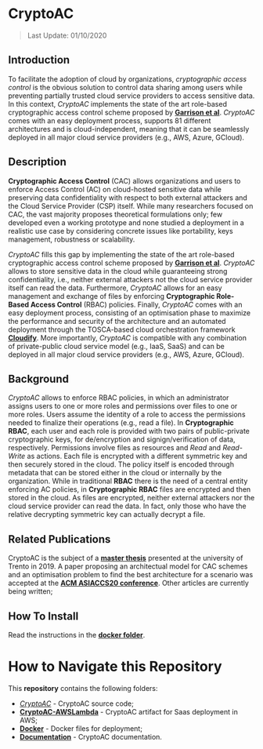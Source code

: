 # CryptoAC

> Last Update: 01/10/2020

## Introduction

To facilitate the adoption of cloud by organizations, *cryptographic access control* is the obvious solution to control data sharing among users while preventing partially trusted cloud service providers to access sensitive data. In this context, *CryptoAC* implements the state of the art role-based cryptographic access control scheme proposed by [**Garrison et al**](https://arxiv.org/pdf/1602.09069.pdf). *CryptoAC* comes with an easy deployment process, supports 81 different architectures and is cloud-independent, meaning that it can be seamlessly deployed in all major cloud service providers (e.g., AWS, Azure, GCloud).


## Description

**Cryptographic Access Control** (CAC) allows organizations and users to enforce Access Control (AC) on cloud-hosted sensitive data while preserving data confidentiality with respect to both external attackers and the Cloud Service Provider (CSP) itself. While many researchers focused on CAC, the vast majority proposes theoretical formulations only; few developed even a working prototype and none studied a deployment in a realistic use case by considering concrete issues like portability, keys management, robustness or scalability. 

*CryptoAC* fills this gap by implementing the state of the art role-based cryptographic access control scheme proposed by [**Garrison et al**](https://arxiv.org/pdf/1602.09069.pdf). *CryptoAC* allows to store sensitive data in the cloud while guaranteeing strong confidentiality, i.e., neither external attackers not the cloud service provider itself can read the data. Furthermore, *CryptoAC* allows for an easy management and exchange of files by enforcing **Cryptographic Role-Based Access Control** (RBAC) policies. Finally, *CryptoAC* comes with an easy deployment process, consisting of an optimisation phase to maximize the performance and security of the architecture and an automated deployment through the TOSCA-based cloud orchestration framework [**Cloudify**](https://cloudify.co/). More importantly, *CryptoAC* is compatible with any combination of private-public cloud service model (e.g., IaaS, SaaS) and can be deployed in all major cloud service providers (e.g., AWS, Azure, GCloud).


## Background

*CryptoAC* allows to enforce RBAC policies, in which an administrator assigns users to one or more roles and permissions over files to one or more roles. Users assume the identity of a role to access the permissions needed to finalize their operations (e.g., read a file). In **Cryptographic RBAC**, each user and each role is provided with two pairs of public-private cryptographic keys, for de/encryption and signign/verification of data, respectively. Permissions involve files as resources and *Read* and *Read-Write* as actions. Each file is encrypted with a different symmetric key and then securely stored in the cloud. The policy itself is encoded through metadata that can be stored either in the cloud or internally by the organization.
While in traditional **RBAC** there is the need of a central entity enforcing AC policies, in **Cryptographic RBAC** files are encrypted and then stored in the cloud. As files are encrypted, neither external attackers nor the cloud service provider can read the data. In fact, only those who have the relative decrypting symmetric key can actually decrypt a file.


## Related Publications

CryptoAC is the subject of a [**master thesis**](https://github.com/StefanoBerlato/Master-Thesis) presented at the university of Trento in 2019. A paper proposing an architectual model for CAC schemes and an optimisation problem to find the best architecture for a scenario was accepted at the [**ACM ASIACCS20 conference**](https://stefanoberlato.it/publications/pdf/CryptoAC.pdf). Other articles are currently being written;



## How To Install

Read the instructions in the [**docker folder**](./Docker).


# How to Navigate this Repository

This **repository** contains the following folders:

* [*CryptoAC*](./CryptoAC) - CryptoAC source code;
* [**CryptoAC-AWSLambda**](./CryptoAC-AWSLambda) - CryptoAC artifact for Saas deployment in AWS;
* [**Docker**](./Docker) - Docker files for deployment;
* [**Documentation**](./Documentation) - CryptoAC documentation.

